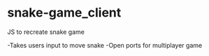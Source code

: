 # snake-game_client

JS to recreate snake game

-Takes users input to move snake
-Open ports for multiplayer game
